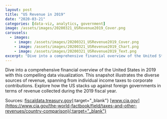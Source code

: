 ```yaml
---
layout: post
title: "US Revenue in 2019"
date: "2020-03-21"
categories: [data-viz, analytics, government]
image: /assets/images/20200321_USRevenue2019_Cover.png
carousels:
  - images: 
    - image: /assets/images/20200321_USRevenue2019_Cover.png
    - image: /assets/images/20200321_USRevenue2019_Chart.png
    - image: /assets/images/20200321_USRevenue2019_Text.png
excerpt: "Dive into a comprehensive financial overview of the United States in 2019 with this compelling data visualization. This snapshot illustrates the diverse sources of revenue, spanning from individual income taxes to corporate contributions. Explore how the US stacks up against foreign governments in terms of revenue collected during the 2019 fiscal year."
---
```


Dive into a comprehensive financial overview of the United States in 2019 with this compelling data visualization. This snapshot illustrates the diverse sources of revenue, spanning from individual income taxes to corporate contributions. Explore how the US stacks up against foreign governments in terms of revenue collected during the 2019 fiscal year.

Sources:
[fiscaldata.treasury.gov](https://fiscaldata.treasury.gov/americas-finance-guide/government-revenue/){:target="_blank"}
[www.cia.gov](https://www.cia.gov/the-world-factbook/field/taxes-and-other-revenues/country-comparison){:target="_blank"}

